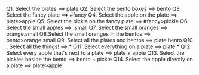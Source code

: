 Q1. Select the plates
==> plate
Q2. Select the bento boxes
==> bento
Q3. Select the fancy plate
==> #fancy
Q4. Select the apple on the plate
==> plate>apple
Q5. Select the pickle on the fancy plate
==> #fancy>pickle
Q6. Select the small apples
==> .small
Q7. Select the small oranges
==> orange.small
Q8.Select the small oranges in the bentos
==> bento>orange.small
Q9. Select all the plates and bentos
==> plate.bento
Q10 . Select all the things!
==>  *
Q11 .Select everything on a plate
==> plate *
Q12. Select every apple that's next to a plate
==> plate + apple
Q13. Select the pickles beside the bento
==> bento ~ pickle
Q14. Select the apple directly on a plate
==> plate>apple